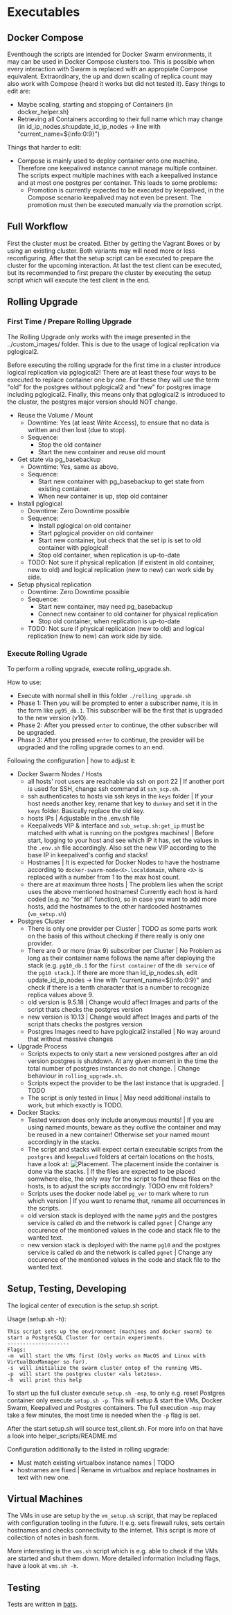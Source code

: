 # Executables

## Docker Compose

Eventhough the scripts are intended for Docker Swarm environments, it may can be used in Docker Compose clusters too. This is possible when every interaction with Swarm is replaced with an appropiate Compose equivalent. Extraordinary, the up and down scaling of replica count may also work with Compose (heard it works but did not tested it). Easy things to edit are:
- Maybe scaling, starting and stopping of Containers (in docker_helper.sh)
- Retrieving all Containers according to their full name which may change (in id_ip_nodes.sh:update_id_ip_nodes -> line with "current_name=${info:0:9}")

Things that harder to edit:
- Compose is mainly used to deploy container onto one machine. Therefore one keepalived instance cannot manage multiple container. The scripts expect multiple machines with each a keepalived instance and at most one postgres per container. This leads to some problems:
    - Promotion is currently expected to be executed by keepalived, in the Compose scenario keepalived may not even be present. The promotion must then be executed manually via the promotion script.

## Full Workflow

First the cluster must be created. Either by getting the Vagrant Boxes or by using an existing cluster. Both variants may will need more or less reconfiguring. After that the setup script can be executed to prepare the cluster for the upcoming interaction. At last the test client can be executed, but its recommended to first prepare the cluster by executing the setup script which will execute the test client in the end.

## Rolling Upgrade

### First Time / Prepare Rolling Upgrade 
The Rolling Upgrade only works with the image presented in the ../custom_images/ folder.
This is due to the usage of logical replication via pglogical2. 

Before executing the rolling upgrade for the first time in a cluster introduce logical replication via pglogical2! There are at least these four ways to be executed to replace container one by one. For these they will use the term "old" for the postgres without pglogical2 and "new" for postgres image including pglogical2. Finally, this means only that pglogical2 is introduced to the cluster, the postgres major version should NOT change.

- Reuse the Volume / Mount
    - Downtime: Yes (at least Write Access), to ensure that no data is written and then lost (due to stop).
    - Sequence:
        - Stop the old container
        - Start the new container and reuse old mount
- Get state via pg_basebackup
    - Downtime: Yes, same as above.
    - Sequence: 
        - Start new container with pg_basebackup to get state from existing container.
        - When new container is up, stop old container
- Install pglogical
    - Downtime: Zero Downtime possible
    - Sequence:
        - Install pglogical on old container
        - Start pglogical provider on old container
        - Start new container, but check that the set ip is set to old container with pglogical!
        - Stop old container, when replication is up-to-date
    - TODO: Not sure if physical replication (if existent in old container, new to old) and logical replication (new to new) can work side by side.
- Setup physical replication
    - Downtime: Zero Downtime possible
    - Sequence:
        - Start new container, may need pg_basebackup
        - Connect new container to old container for physical replication
        - Stop old container, when replication is up-to-date
    - TODO: Not sure if physical replication (new to old) and logical replication (new to new) can work side by side.

### Execute Rolling Ugrade
To perform a rolling upgrade, execute rolling_upgrade.sh.

How to use:
- Execute with normal shell in this folder `./rolling_upgrade.sh`
- Phase 1: Then you will be prompted to enter a subscriber name, it is in the form like `pg95_db.1`. This subscriber will be the first that is upgraded to the new version (v10).
- Phase 2: After you pressed `enter` to continue, the other subscriber will be upgraded.
- Phase 3: After you pressed `enter` to continue, the provider will be upgraded and the rolling upgrade comes to an end.

Following the configuration | how to adjust it:
- Docker Swarm Nodes / Hosts
    - all hosts' root users are reachable via ssh on port 22 | If another port is used for SSH, change ssh command at `ssh_scp.sh`.
    - ssh authenticates to hosts via ssh keys in the `keys` folder | If your host needs another key, rename that key to `dsnkey` and set it in the `keys` folder. Basically replace the old key.
    - hosts IPs | Adjustable in the .env.sh file
    - Keepaliveds VIP & interface and `sub_setup.sh:get_ip` must be matched with what is running on the postgres machines! | Before start, logging to your host and see which IP it has, set the values in the `.env.sh` file accordingly. Also set the new VIP according to the base IP in keepalived's config and stacks!
    - Hostnames | It is expected for Docker Nodes to have the hostname according to `docker-swarm-node<X>.localdomain`, where `<X>` is replaced with a number from 1 to the max host count. 
    - there are at maximum three hosts | The problem lies when the script uses the above mentioned hostnames! Currently each host is hard coded (e.g. no "for all" function), so in case you want to add more hosts, add the hostnames to the other hardcoded hostnames (`vm_setup.sh`)
- Postgres Cluster
    - There is only one provider per Cluster | TODO as some parts work on the basis of this without checking if there really is only one provider.
    - There are 0 or more (max 9) subscriber per Cluster | No Problem as long as their container name follows the name after deploying the stack (e.g. `pg10_db.1` for the `first container` of the `db service` of the `pg10 stack`.). If there are more than id_ip_nodes.sh, edit update_id_ip_nodes -> line with "current_name=${info:0:9}" and check if there is a tenth character that is a number to recognize replica values above 9.
    - old version is 9.5.18 | Change would affect Images and parts of the script thats checks the postgres version
    - new version is 10.13 | Change would affect Images and parts of the script thats checks the postgres version
    - Postgres Images need to have pglogical2 installed | No way around that without massive changes
- Upgrade Process
    - Scripts expects to only start a new versioned postgres after an old version postgres is shutdown. At any given moment in the time the total number of postgres instances do not change. | Change behaviour in `rolling_upgrade.sh`.
    - Scripts expect the provider to be the last instance that is upgraded. | TODO
    - The script is only tested in linux | May need additional installs to work, but which exactly is TODO.
- Docker Stacks:
    - Tested version does only include anonymous mounts! | If you are using named mounts, beware as they outlive the container and may be reused in a new container! Otherwise set your named mount accordingly in the stacks.
    - The script and stacks will expect certain executable scripts from the `postgres` and `keepalived` folders at certain locations on the hosts, have a look at: ![Placement](./script_location.png). The placement inside the container is done via the stacks. | If the files are expected to be placed somwhere else, the only way for the script to find these files on the hosts, is to adjust the scripts accordingly. TODO env mit folders?
    - Scripts uses the docker node label `pg_ver` to mark where to run which version | If you want to rename that, rename all occurrences in the scripts.
    - old version stack is deployed with the name `pg95` and the postgres service is called `db` and the network is called `pgnet` | Change any occurence of the mentioned values in the code and stack file to the wanted text.
    - new version stack is deployed with the name `pg10` and the postgres service is called `db` and the network is called `pgnet` | Change any occurence of the mentioned values in the code and stack file to the wanted text.

## Setup, Testing, Developing

The logical center of execution is the setup.sh script.

Usage (setup.sh -h):
```
This script sets up the environment (machines and docker swarm) to start a PostgreSQL Cluster for certain experiments.
--------------------
Flags:
-m  will start the VMs first (Only works on MacOS and Linux with VirtualBoxManager so far).
-s  will initialize the swarm cluster ontop of the running VMS.
-p  will start the postgres cluster <als letztes>.
-h  will print this help
```

To start up the full cluster execute `setup.sh -msp`, to only e.g. reset Postgres container only execute `setup.sh -p`. This will setup & start the VMs, Docker Swarm, Keepalived and Postgres containers. The full execution `-msp` may take a few minutes, the most time is needed when the `-p` flag is set.

After the start setup.sh will source test_client.sh. For more info on that have a look into helper_scripts/README.md

Configuration additionally to the listed in rolling upgrade:
- Must match existing virtualbox instance names | TODO
- hostnames are fixed | Rename in virtualbox and replace hostnames in text with new one.

## Virtual Machines

The VMs in use are setup by the `vm_setup.sh` script, that may be replaced with configuration tooling in the future. It e.g. sets firewall rules, sets certain hostnames and checks connectivity to the internet. This script is more of collection of notes in bash form. 

More interesting is the `vms.sh` script which is e.g. able to check if the VMs are started and shut them down. More detailed information including flags, have a look at `vms.sh -h`.

## Testing

Tests are written in [bats](https://github.com/sstephenson/bats).

